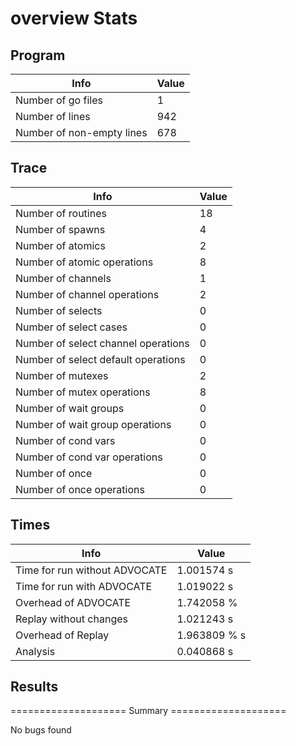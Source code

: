 # overview Stats

## Program
| Info | Value |
| - | - |
| Number of go files | 1 |
| Number of lines | 942 |
| Number of non-empty lines | 678 |


## Trace
| Info | Value |
| - | - |
| Number of routines | 18 |
| Number of spawns | 4 |
| Number of atomics | 2 |
| Number of atomic operations | 8 |
| Number of channels | 1 |
| Number of channel operations | 2 |
| Number of selects | 0 |
| Number of select cases | 0 |
| Number of select channel operations | 0 |
| Number of select default operations | 0 |
| Number of mutexes | 2 |
| Number of mutex operations | 8 |
| Number of wait groups | 0 |
| Number of wait group operations | 0 |
| Number of cond vars | 0 |
| Number of cond var operations | 0 |
| Number of once | 0| 
| Number of once operations | 0 |


## Times
| Info | Value |
| - | - |
| Time for run without ADVOCATE | 1.001574 s |
| Time for run with ADVOCATE | 1.019022 s |
| Overhead of ADVOCATE | 1.742058 % |
| Replay without changes | 1.021243 s |
| Overhead of Replay | 1.963809 % s |
| Analysis | 0.040868 s |


## Results
==================== Summary ====================

No bugs found
